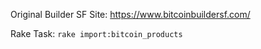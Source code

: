 Original Builder SF Site: https://www.bitcoinbuildersf.com/

Rake Task:
`rake import:bitcoin_products`
